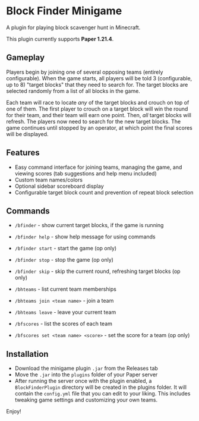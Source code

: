 # Block Finder Minigame

A plugin for playing block scavenger hunt in Minecraft.

This plugin currently supports **Paper 1.21.4**.

## Gameplay

Players begin by joining one of several opposing teams (entirely configurable). When the game starts, all players will be told 3 (configurable, up to 8) "target blocks" that they need to search for. The target blocks are selected randomly from a list of all blocks in the game.

Each team will race to locate _any_ of the target blocks and crouch on top of one of them. The first player to crouch on a target block will win the round for their team, and their team will earn one point. Then, _all_ target blocks will refresh. The players now need to search for the new target blocks. The game continues until stopped by an operator, at which point the final scores will be displayed.

## Features

- Easy command interface for joining teams, managing the game, and viewing scores (tab suggestions and help menu included)
- Custom team names/colors
- Optional sidebar scoreboard display
- Configurable target block count and prevention of repeat block selection

## Commands

- `/bfinder` - show current target blocks, if the game is running
- `/bfinder help` - show help message for using commands
- `/bfinder start` - start the game (op only)
- `/bfinder stop` - stop the game (op only)
- `/bfinder skip` - skip the current round, refreshing target blocks (op only)


- `/bhteams` - list current team memberships
- `/bhteams join <team name>` - join a team
- `/bhteams leave` - leave your current team


- `/bfscores` - list the scores of each team
- `/bfscores set <team name> <score>` - set the score for a team (op only)

## Installation

- Download the minigame plugin `.jar` from the Releases tab
- Move the `.jar` into the `plugins` folder of your Paper server
- After running the server once with the plugin enabled, a `BlockFinderPlugin` directory will be created in the plugins folder. It will contain the `config.yml` file that you can edit to your liking. This includes tweaking game settings and customizing your own teams.

Enjoy!
